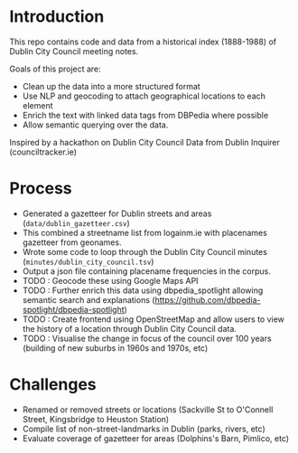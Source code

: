 # Introduction

This repo contains code and data from a historical index (1888-1988) of Dublin City Council meeting notes.

Goals of this project are:

* Clean up the data into a more structured format
* Use NLP and geocoding to attach geographical locations to each element
* Enrich the text with linked data tags from DBPedia where possible
* Allow semantic querying over the data.


Inspired by a hackathon on Dublin City Council Data from Dublin Inquirer (counciltracker.ie)


# Process

* Generated a gazetteer for Dublin streets and areas (`data/dublin_gazetteer.csv`)
* This combined a streetname list from logainm.ie with placenames gazetteer from geonames.
* Wrote some code to loop through the Dublin City Council minutes (`minutes/dublin_city_council.tsv`)
* Output a json file containing placename frequencies in the corpus.
* TODO : Geocode these using Google Maps API
* TODO : Further enrich this data using dbpedia_spotlight allowing semantic search and explanations (https://github.com/dbpedia-spotlight/dbpedia-spotlight)
* TODO : Create frontend using OpenStreetMap and allow users to view the history of a location through Dublin City Council data.
* TODO : Visualise the change in focus of the council over 100 years (building of new suburbs in 1960s and 1970s, etc)

# Challenges

* Renamed or removed streets or locations (Sackville St to O'Connell Street, Kingsbridge to Heuston Station)
* Compile list of non-street-landmarks in Dublin (parks, rivers, etc)
* Evaluate coverage of gazetteer for areas (Dolphins's Barn, Pimlico, etc)
